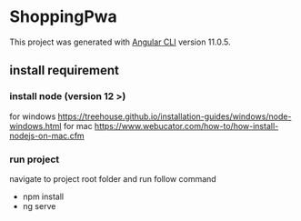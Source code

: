 # ShoppingPwa

This project was generated with [Angular CLI](https://github.com/angular/angular-cli) version 11.0.5.

## install requirement
### install node (version 12 >)
for windows https://treehouse.github.io/installation-guides/windows/node-windows.html
for mac https://www.webucator.com/how-to/how-install-nodejs-on-mac.cfm

### run project
navigate to project root folder and run follow command
  - npm install
  - ng serve
